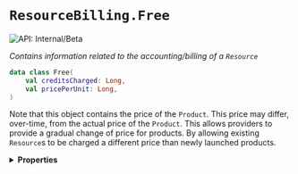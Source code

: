 # `ResourceBilling.Free`


![API: Internal/Beta](https://img.shields.io/static/v1?label=API&message=Internal/Beta&color=red&style=flat-square)


_Contains information related to the accounting/billing of a `Resource`_

```kotlin
data class Free(
    val creditsCharged: Long,
    val pricePerUnit: Long,
)
```
Note that this object contains the price of the `Product`. This price may differ, over-time, from the actual price of
the `Product`. This allows providers to provide a gradual change of price for products. By allowing existing `Resource`s
to be charged a different price than newly launched products.

<details>
<summary>
<b>Properties</b>
</summary>

<details>
<summary>
<code>creditsCharged</code>: <code><code><a href='https://kotlinlang.org/api/latest/jvm/stdlib/kotlin/-long/'>Long</a></code></code>
</summary>





</details>

<details>
<summary>
<code>pricePerUnit</code>: <code><code><a href='https://kotlinlang.org/api/latest/jvm/stdlib/kotlin/-long/'>Long</a></code></code>
</summary>





</details>



</details>

